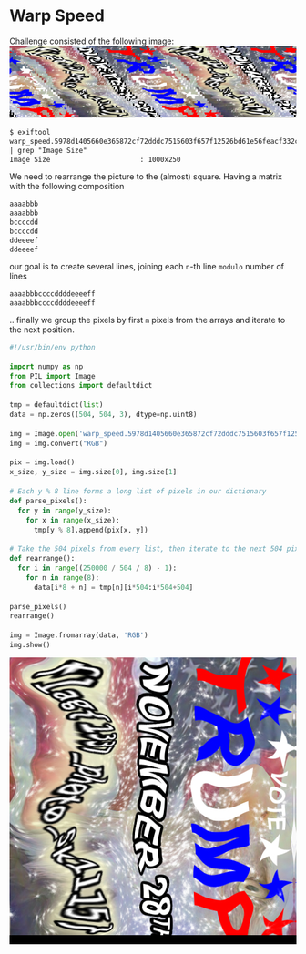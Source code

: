 # Warp Speed

Challenge consisted of the following image:
![Challenge](files/forensics-150-warp_speed/warp_speed.5978d1405660e365872cf72dddc7515603f657f12526bd61e56feacf332cccad.jpg)

```
$ exiftool warp_speed.5978d1405660e365872cf72dddc7515603f657f12526bd61e56feacf332cccad.jpg | grep "Image Size"
Image Size                      : 1000x250
```

We need to rearrange the picture to the (almost) square. Having a matrix with the following composition

```
aaaabbb
aaaabbb
bccccdd
bccccdd
ddeeeef
ddeeeef
```

our goal is to create several lines, joining each `n`-th line `modulo` number of lines

```
aaaabbbccccddddeeeeff
aaaabbbccccddddeeeeff
```

.. finally we group the pixels by first `m` pixels from the arrays and iterate to the next position.

```python
#!/usr/bin/env python

import numpy as np
from PIL import Image
from collections import defaultdict

tmp = defaultdict(list)
data = np.zeros((504, 504, 3), dtype=np.uint8)

img = Image.open('warp_speed.5978d1405660e365872cf72dddc7515603f657f12526bd61e56feacf332cccad.jpg')
img = img.convert("RGB")

pix = img.load()
x_size, y_size = img.size[0], img.size[1]

# Each y % 8 line forms a long list of pixels in our dictionary
def parse_pixels():
  for y in range(y_size):
    for x in range(x_size):
      tmp[y % 8].append(pix[x, y])

# Take the 504 pixels from every list, then iterate to the next 504 pixels
def rearrange():
  for i in range((250000 / 504 / 8) - 1):
    for n in range(8):
      data[i*8 + n] = tmp[n][i*504:i*504+504]

parse_pixels()
rearrange()

img = Image.fromarray(data, 'RGB')
img.show()
```

![Solution](forensics-150-warp_speed.png)
